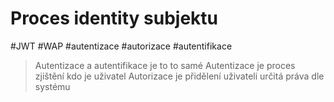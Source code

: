 # Proces identity subjektu

#JWT #WAP #autentizace #autorizace #autentifikace

> Autentizace a autentifikace je to to samé
> Autentizace je proces zjištění kdo je uživatel
> Autorizace je přidělení uživateli určitá práva dle systému